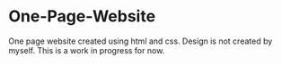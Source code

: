 # One-Page-Website
One page website created using html and css. Design is not created by myself. This is a work in progress for now.
